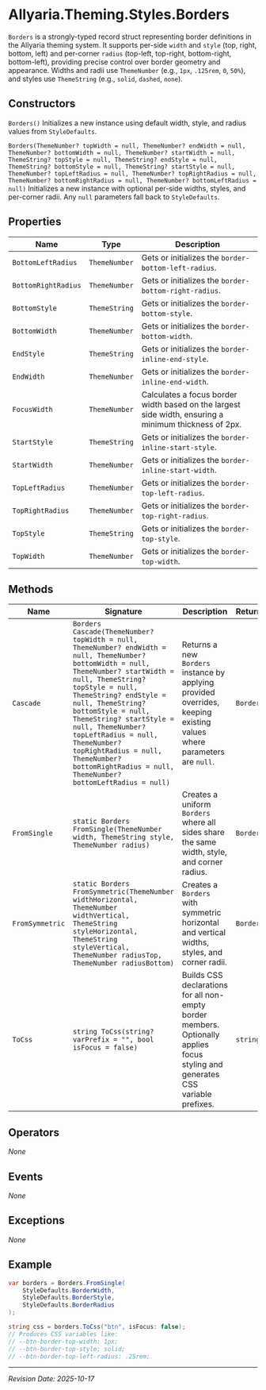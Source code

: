 ﻿# Allyaria.Theming.Styles.Borders

`Borders` is a strongly-typed record struct representing border definitions in the Allyaria theming system. It supports
per-side `width` and `style` (top, right, bottom, left) and per-corner `radius` (top-left, top-right, bottom-right,
bottom-left), providing precise control over border geometry and appearance. Widths and radii use `ThemeNumber` (e.g.,
`1px`, `.125rem`, `0`, `50%`), and styles use `ThemeString` (e.g., `solid`, `dashed`, `none`).

## Constructors

`Borders()` Initializes a new instance using default width, style, and radius values from `StyleDefaults`.

`Borders(ThemeNumber? topWidth = null, ThemeNumber? endWidth = null, ThemeNumber? bottomWidth = null, ThemeNumber? startWidth = null, ThemeString? topStyle = null, ThemeString? endStyle = null, ThemeString? bottomStyle = null, ThemeString? startStyle = null, ThemeNumber? topLeftRadius = null, ThemeNumber? topRightRadius = null, ThemeNumber? bottomRightRadius = null, ThemeNumber? bottomLeftRadius = null)`
Initializes a new instance with optional per-side widths, styles, and per-corner radii. Any `null` parameters fall back
to `StyleDefaults`.

## Properties

| Name                | Type          | Description                                                                                           |
|---------------------|---------------|-------------------------------------------------------------------------------------------------------|
| `BottomLeftRadius`  | `ThemeNumber` | Gets or initializes the `border-bottom-left-radius`.                                                  |
| `BottomRightRadius` | `ThemeNumber` | Gets or initializes the `border-bottom-right-radius`.                                                 |
| `BottomStyle`       | `ThemeString` | Gets or initializes the `border-bottom-style`.                                                        |
| `BottomWidth`       | `ThemeNumber` | Gets or initializes the `border-bottom-width`.                                                        |
| `EndStyle`          | `ThemeString` | Gets or initializes the `border-inline-end-style`.                                                    |
| `EndWidth`          | `ThemeNumber` | Gets or initializes the `border-inline-end-width`.                                                    |
| `FocusWidth`        | `ThemeNumber` | Calculates a focus border width based on the largest side width, ensuring a minimum thickness of 2px. |
| `StartStyle`        | `ThemeString` | Gets or initializes the `border-inline-start-style`.                                                  |
| `StartWidth`        | `ThemeNumber` | Gets or initializes the `border-inline-start-width`.                                                  |
| `TopLeftRadius`     | `ThemeNumber` | Gets or initializes the `border-top-left-radius`.                                                     |
| `TopRightRadius`    | `ThemeNumber` | Gets or initializes the `border-top-right-radius`.                                                    |
| `TopStyle`          | `ThemeString` | Gets or initializes the `border-top-style`.                                                           |
| `TopWidth`          | `ThemeNumber` | Gets or initializes the `border-top-width`.                                                           |

## Methods

| Name            | Signature                                                                                                                                                                                                                                                                                                                                                                                                                       | Description                                                                                                                     | Returns   |
|-----------------|---------------------------------------------------------------------------------------------------------------------------------------------------------------------------------------------------------------------------------------------------------------------------------------------------------------------------------------------------------------------------------------------------------------------------------|---------------------------------------------------------------------------------------------------------------------------------|-----------|
| `Cascade`       | `Borders Cascade(ThemeNumber? topWidth = null, ThemeNumber? endWidth = null, ThemeNumber? bottomWidth = null, ThemeNumber? startWidth = null, ThemeString? topStyle = null, ThemeString? endStyle = null, ThemeString? bottomStyle = null, ThemeString? startStyle = null, ThemeNumber? topLeftRadius = null, ThemeNumber? topRightRadius = null, ThemeNumber? bottomRightRadius = null, ThemeNumber? bottomLeftRadius = null)` | Returns a new `Borders` instance by applying provided overrides, keeping existing values where parameters are `null`.           | `Borders` |
| `FromSingle`    | `static Borders FromSingle(ThemeNumber width, ThemeString style, ThemeNumber radius)`                                                                                                                                                                                                                                                                                                                                           | Creates a uniform `Borders` where all sides share the same width, style, and corner radius.                                     | `Borders` |
| `FromSymmetric` | `static Borders FromSymmetric(ThemeNumber widthHorizontal, ThemeNumber widthVertical, ThemeString styleHorizontal, ThemeString styleVertical, ThemeNumber radiusTop, ThemeNumber radiusBottom)`                                                                                                                                                                                                                                 | Creates a `Borders` with symmetric horizontal and vertical widths, styles, and corner radii.                                    | `Borders` |
| `ToCss`         | `string ToCss(string? varPrefix = "", bool isFocus = false)`                                                                                                                                                                                                                                                                                                                                                                    | Builds CSS declarations for all non-empty border members. Optionally applies focus styling and generates CSS variable prefixes. | `string`  |

## Operators

*None*

## Events

*None*

## Exceptions

*None*

## Example

```csharp
var borders = Borders.FromSingle(
    StyleDefaults.BorderWidth,
    StyleDefaults.BorderStyle,
    StyleDefaults.BorderRadius
);

string css = borders.ToCss("btn", isFocus: false);
// Produces CSS variables like:
// --btn-border-top-width: 1px;
// --btn-border-top-style: solid;
// --btn-border-top-left-radius: .25rem;
```

---

*Revision Date: 2025-10-17*
